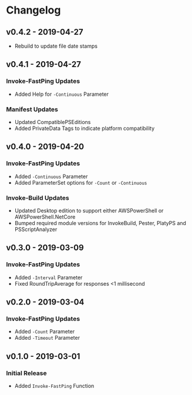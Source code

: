 # Changelog

## v0.4.2 - 2019-04-27

- Rebuild to update file date stamps

## v0.4.1 - 2019-04-27

### Invoke-FastPing Updates
- Added Help for `-Continuous` Parameter

### Manifest Updates
- Updated CompatiblePSEditions
- Added PrivateData Tags to indicate platform compatibility

## v0.4.0 - 2019-04-20

### Invoke-FastPing Updates
- Added `-Continuous` Parameter
- Added ParameterSet options for `-Count` or `-Continuous`

### Invoke-Build Updates
- Updated Desktop edition to support either AWSPowerShell or AWSPowerShell.NetCore
- Bumped required module versions for InvokeBuild, Pester, PlatyPS and PSScriptAnalyzer

## v0.3.0 - 2019-03-09

### Invoke-FastPing Updates
- Added `-Interval` Parameter
- Fixed RoundTripAverage for responses <1 millisecond

## v0.2.0 - 2019-03-04

### Invoke-FastPing Updates
- Added `-Count` Parameter
- Added `-Timeout` Parameter

## v0.1.0 - 2019-03-01

### Initial Release
- Added `Invoke-FastPing` Function
